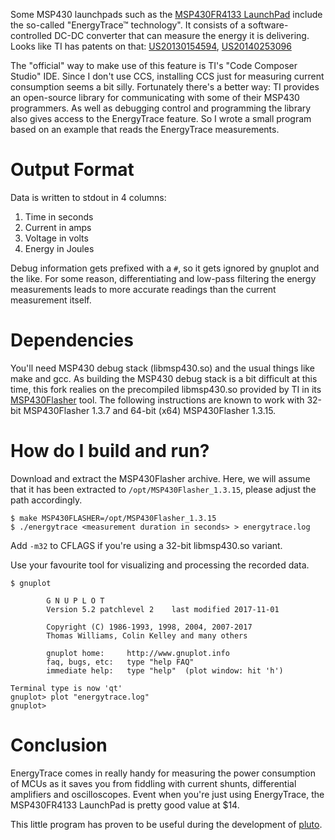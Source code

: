 Some MSP430 launchpads such as the [MSP430FR4133 LaunchPad](http://www.ti.com/tool/msp-exp430fr4133)
include the so-called "EnergyTrace™ technology". It consists of a 
software-controlled DC-DC converter that can measure the energy it is 
delivering. Looks like TI has patents on that:
[US20130154594](http://www.google.com/patents/US20130154594),
[US20140253096](http://www.google.com/patents/US20140253096)

The "official" way to make use of this feature is TI's "Code 
Composer Studio" IDE. Since I don't use CCS, installing CCS just for 
measuring current consumption seems a bit silly.
Fortunately there's a better way: TI provides an open-source library 
for communicating with some of their MSP430 programmers. As well as 
debugging control and programming the library also gives access to the 
EnergyTrace feature. So I wrote a small program based on an example 
that reads the EnergyTrace measurements.

# Output Format
Data is written to stdout in 4 columns:

 1. Time in seconds
 2. Current in amps
 3. Voltage in volts
 4. Energy in Joules

Debug information gets prefixed with a `#`, so it gets ignored by 
gnuplot and the like. For some reason, differentiating and low-pass 
filtering the energy measurements leads to more accurate readings than 
the current measurement itself.

# Dependencies
You'll need MSP430 debug stack (libmsp430.so) and the usual things like make
and gcc. As building the MSP430 debug stack is a bit difficult at this time,
this fork realies on the precompiled libmsp430.so provided by TI in its
[MSP430Flasher](http://software-dl.ti.com/msp430/msp430_public_sw/mcu/msp430/MSP430Flasher/latest/index_FDS.html)
tool. The following instructions are known to work with 32-bit MSP430Flasher
1.3.7 and 64-bit (x64) MSP430Flasher 1.3.15.

# How do I build and run?

Download and extract the MSP430Flasher archive. Here, we will assume that
it has been extracted to `/opt/MSP430Flasher_1.3.15`, please adjust the
path accordingly.

```
$ make MSP430FLASHER=/opt/MSP430Flasher_1.3.15
$ ./energytrace <measurement duration in seconds> > energytrace.log
```

Add `-m32` to CFLAGS if you're using a 32-bit libmsp430.so variant.

Use your favourite tool for visualizing and processing the recorded data.

```
$ gnuplot

        G N U P L O T
        Version 5.2 patchlevel 2    last modified 2017-11-01 

        Copyright (C) 1986-1993, 1998, 2004, 2007-2017
        Thomas Williams, Colin Kelley and many others

        gnuplot home:     http://www.gnuplot.info
        faq, bugs, etc:   type "help FAQ"
        immediate help:   type "help"  (plot window: hit 'h')

Terminal type is now 'qt'
gnuplot> plot "energytrace.log" 
gnuplot> 
```

# Conclusion
EnergyTrace comes in really handy for measuring the power consumption of 
MCUs as it saves you from fiddling with current shunts, differential 
amplifiers and oscilloscopes.
Event when you're just using EnergyTrace, the MSP430FR4133 LaunchPad is 
pretty good value at $14.

This little program has proven to be useful during the development of 
[pluto](https://github.com/carrotIndustries/pluto).
